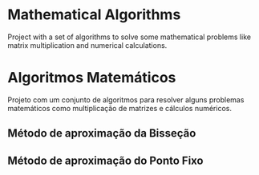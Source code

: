 # Mathematical Algorithms
Project with a set of algorithms to solve some mathematical problems like matrix multiplication and numerical calculations.

# Algoritmos Matemáticos
Projeto com um conjunto de algoritmos para resolver alguns problemas matemáticos como multiplicação de matrizes e cálculos numéricos.

## Método de aproximação da Bisseção
## Método de aproximação do Ponto Fixo